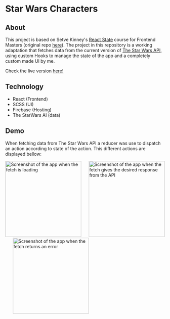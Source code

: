 # Star Wars Characters

## About

This project is based on Setve Kinney's [React State](https://frontendmasters.com/courses/pure-react-state/) course for Frontend Masters (original repo [here](https://github.com/stevekinney/star-wars-characters-react-state)). The project in this repository is a working adaptation that fetches data from the current version of [The Star Wars API](https://swapi.dev/), using custom Hooks to manage the state of the app and a completely custom made UI by me.

Check the live version [here!](https://swchars.web.app/)

## Technology 
- React (Frontend)
- SCSS (UI)
- Firebase (Hosting)
- The StarWars AI (data)


## Demo
When fetching data from The Star Wars API a reducer was use to dispatch an action according to state of the action. This different actions are displayed bellow:

<a href="https://raw.githubusercontent.com/Claudiferock/star-wars-characters-react-state/master/public/screenshots/Loading.jpeg"><img src="https://raw.githubusercontent.com/Claudiferock/star-wars-characters-react-state/master/public/screenshots/Loading.jpeg" alt="Screenshot of the app when the fetch is loading" width="240"/></a>&nbsp; &nbsp; &nbsp;
<a href="https://raw.githubusercontent.com/Claudiferock/star-wars-characters-react-state/master/public/screenshots/Response.jpeg"><img src="https://raw.githubusercontent.com/Claudiferock/star-wars-characters-react-state/master/public/screenshots/Response.jpeg" alt="Screenshot of the app when the fetch gives the desired response from the API" width="240"/></a>&nbsp; &nbsp; &nbsp;
<a href="https://raw.githubusercontent.com/Claudiferock/star-wars-characters-react-state/master/public/screenshots/Error.jpeg"><img src="https://raw.githubusercontent.com/Claudiferock/star-wars-characters-react-state/master/public/screenshots/Error.jpeg" alt="Screenshot of the app when the fetch returns an error" width="240"/></a></pre>
